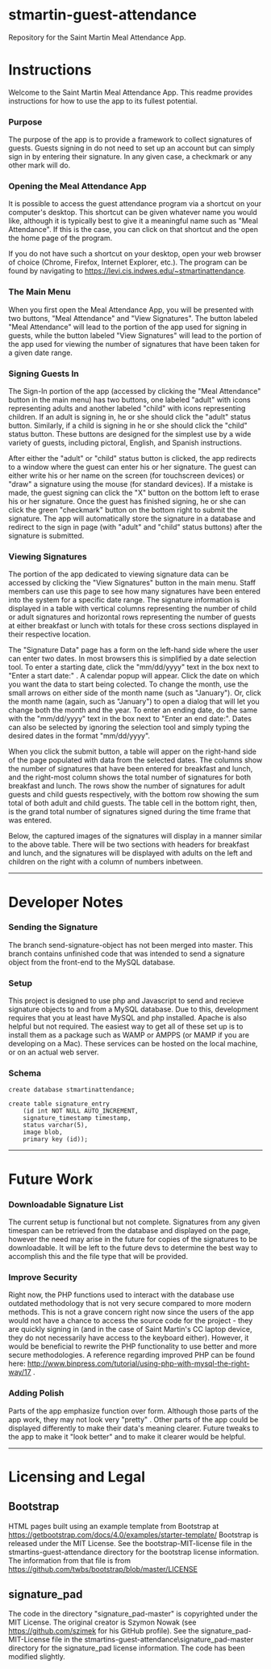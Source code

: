 # stmartin-guest-attendance
Repository for the Saint Martin Meal Attendance App.

# Instructions

Welcome to the Saint Martin Meal Attendance App. This readme provides instructions for how to use the app to its fullest potential.

### Purpose

The purpose of the app is to provide a framework to collect signatures of guests. Guests signing in do not need to set up an account but can 
simply sign in by entering their signature. In any given case, a checkmark or any other mark will do.

### Opening the Meal Attendance App

It is possible to access the guest attendance program via a shortcut on your computer's desktop. This shortcut can be given whatever name you would like, although it is typically best to give it a meaningful name such as "Meal Attendance". If this is the case, you can click on that shortcut and the open the home page of the program.

If you do not have such a shortcut on your desktop, open your web browser of choice (Chrome, Firefox, Internet Explorer, etc.). The program can be found by navigating to https://levi.cis.indwes.edu/~stmartinattendance.

### The Main Menu

When you first open the Meal Attendance App, you will be presented with two buttons, "Meal Attendance" and "View Signatures". The button labeled
"Meal Attendance" will lead to the portion of the app used for signing in guests, while the button labeled "View Signatures" will lead to the portion of
the app used for viewing the number of signatures that have been taken for a given date range.

### Signing Guests In

The Sign-In portion of the app (accessed by clicking the "Meal Attendance" button in the main menu) has two buttons, one labeled "adult" with
icons representing adults and another labeled "child" with icons representing children. If an adult is signing in, he or she should click the "adult"
status button. Similarly, if a child is signing in he or she should click the "child" status button. These buttons are designed for the simplest use by a wide variety of guests, including pictoral, English, and Spanish instructions.

After either the "adult" or "child" status button is clicked, the app redirects to a window where the guest can enter his or her signature. The guest
can either write his or her name on the screen (for touchscreen devices) or "draw" a signature using the mouse (for standard devices). If a mistake
is made, the guest signing can click the "X" button on the bottom left to erase his or her signature. Once the guest has finished signing, he or she
can click the green "checkmark" button on the bottom right to submit the signature. The app will automatically store the signature in a database and redirect to the sign in page (with
"adult" and "child" status buttons) after the signature is submitted.

### Viewing Signatures
The portion of the app dedicated to viewing signature data can be accessed by clicking the "View Signatures" button in the main menu. Staff members can
use this page to see how many signatures have been entered into the system for a specific date range. The signature information is displayed in a table with vertical columns representing the number of child or adult signatures and horizontal rows representing the number of guests at either breakfast or lunch with totals for these cross sections displayed in their respective location. 

The "Signature Data" page has a form on the left-hand side where the user can enter two dates. In most browsers this is simplified by a date selection tool. To enter a starting date, click the "mm/dd/yyyy" text in the box next to "Enter a start date:" . A calendar
popup will appear. Click the date on which you want the data to start being colected. To change the month, use the small arrows on either side of
the month name (such as "January"). Or, click the month name (again, such as "January") to open a dialog that will let you change both the month
and the year. To enter an ending date, do the same with the "mm/dd/yyyy" text in the box next to "Enter an end date:". Dates can also be selected by ignoring the selection tool and simply typing the desired dates in the format "mm/dd/yyyy".

When you click the submit button, a table will apper on the right-hand side of the page populated with data from the selected dates. The columns show the number of signatures that have been entered for
breakfast and lunch, and the right-most column shows the total number of signatures for both breakfast and lunch. The rows show the number of
signatures for adult guests and child guests respectively, with the bottom row showing the sum total of both adult and child guests. The table cell
in the bottom right, then, is the grand total number of signatures signed during the time frame that was entered.

Below, the captured images of the signatures will display in a manner similar to the above table. There will be two sections with headers for breakfast and lunch, and the signatures will be displayed with adults on the left and children on the right with a column of numbers inbetween. 

---------------------------------------------------------------------------------------------------------------------------------------------------------------------------------------------

# Developer Notes

### Sending the Signature
The branch send-signature-object has not been merged into master. This branch contains unfinished code that was intended to send a signature
object from the front-end to the MySQL database.

### Setup
This project is designed to use php and Javascript to send and recieve signature objects to and from a MySQL database.
Due to this, development requires that you at least have MySQL and php installed. Apache is also helpful but not required. 
The easiest way to get all of these set up is to install them as a package such as WAMP or AMPPS (or MAMP if you are developing on a Mac). These services can be hosted on the local machine, or on an actual web server. 

### Schema
```MySQL
create database stmartinattendance;

create table signature_entry
    (id int NOT NULL AUTO_INCREMENT,
    signature_timestamp timestamp,
    status varchar(5),
    image blob,
    primary key (id)); 
```

---------------------------------------------------------------------------------------------------------------------------------------------------------------------------------------------

# Future Work

### Downloadable Signature List

The current setup is functional but not complete. Signatures from any given timespan can be retrieved from the database and displayed on the page, however the need may arise in the future for copies of the signatures to be downloadable. It will be left to the future devs to determine the best way to accomplish this and the file type that will be provided. 

### Improve Security

Right now, the PHP functions used to interact with the database use outdated methodology that is not very secure compared to more modern
methods. This is not a grave concern right now since the users of the app would not have a chance to access the source code for the project - they
are quickly signing in (and in the case of Saint Martin's CC laptop device, they do not necessarily have access to the keyboard either). However, it
would be beneficial to rewrite the PHP functionality to use better and more secure methodologies. A reference regarding improved PHP can be
found here: http://www.binpress.com/tutorial/using-php-with-mysql-the-right-way/17 .

### Adding Polish

Parts of the app emphasize function over form. Although those parts of the app work, they may not look very "pretty" . Other parts of the app could
be displayed differently to make their data's meaning clearer. Future tweaks to the app to make it "look better" and to make it clearer would be
helpful.

---------------------------------------------------------------------------------------------------------------------------------------------------------------------------------------------

# Licensing and Legal

## Bootstrap

HTML pages built using an example template from Bootstrap at https://getbootstrap.com/docs/4.0/examples/starter-template/
Bootstrap is released under the MIT License. See the bootstrap-MIT-license file in the stmartins-guest-attendance directory
for the bootstrap license information. The information from that file is from https://github.com/twbs/bootstrap/blob/master/LICENSE

## signature_pad

The code in the directory "signature_pad-master" is copyrighted under the MIT License. The original creator
is Szymon Nowak (see https://github.com/szimek for his GitHub profile). See the signature_pad-MIT-License
file in the stmartins-guest-attendance\signature_pad-master directory for the signature_pad license information.
The code has been modified slightly.
